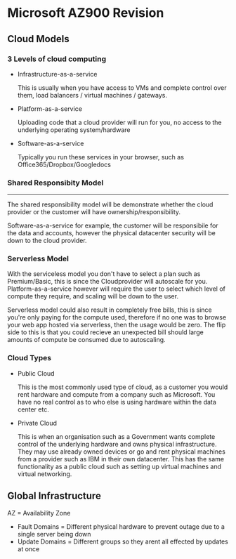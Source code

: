 # Microsoft AZ900 Revision

## Cloud Models

### 3 Levels of cloud computing

- Infrastructure-as-a-service

  This is usually when you have access to VMs and complete control over them, load balancers / virtual machines / gateways.

- Platform-as-a-service

  Uploading code that a cloud provider will run for you, no access to the underlying operating system/hardware

- Software-as-a-service
  
  Typically you run these services in your browser, such as Office365/Dropbox/Googledocs
  
  
### Shared Responsibity Model
***
  The shared responsibility model will be demonstrate whether the cloud provider or the customer will have ownership/responsibility.

  Software-as-a-service for example, the customer will be responsibile for the data and accounts, however the physical datacenter security will be down to the cloud provider. 

### Serverless Model

  With the serviceless model you don't have to select a plan such as Premium/Basic, this is since the Cloudprovider will autoscale for you. Platform-as-a-service however will require the user to select which level of compute they require, and scaling will be down to the user. 

  Serverless model could also result in completely free bills, this is since you're only paying for the compute used, therefore if no one was to browse your web app hosted via serverless, then the usage would be zero. The flip side to this is that you could recieve an unexpected bill should large amounts of compute be consumed due to autoscaling. 

### Cloud Types

- Public Cloud 

  This is the most commonly used type of cloud, as a customer you would rent hardware and compute from a company such as Microsoft. You have no real control as to who else is using hardware within the data center etc. 

- Private Cloud

  This is when an organisation such as a Government wants complete control of the underlying hardware and owns physical infrastructure. They may use already owned devices or go and rent physical machines from a provider such as IBM in their own datacenter. This has the same functionality as a public cloud such as setting up virtual machines and virtual networking. 


## Global Infrastructure

AZ = Availability Zone

* Fault Domains = Different physical hardware to prevent outage due to a single server being down
* Update Domains = Different groups so they arent all effected by updates at once
